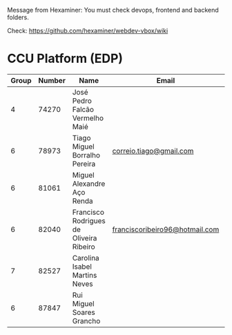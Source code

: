 Message from Hexaminer: You must check devops, frontend and backend folders.

Check: https://github.com/hexaminer/webdev-vbox/wiki

# CCU Platform (EDP)

|Group  | Number  |Name                                      |Email                     |GitHub     |
|-------|---------|------------------------------------------|--------------------------|-----------|
|4 	    |74270 	  |José Pedro Falcão Vermelho Maié           |                              |             |
|6 	    |78973 	  |Tiago Miguel Borralho Pereira             |correio.tiago@gmail.com 	    |tmbp95       |
|6 	    |81061 	  |Miguel Alexandre Aço Renda                |                              |             |
|6 	    |82040 	  |Francisco Rodrigues de Oliveira Ribeiro   |franciscoribeiro96@hotmail.com|chicoribeiro |
|7     	|82527 	  |Carolina Isabel Martins Neves             |                              |             |
|6 	    |87847 	  |Rui Miguel Soares Grancho                 |                              |             |
